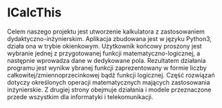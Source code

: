 # ICalcThis

Celem naszego projektu jest utworzenie kalkulatora z zastosowaniem dydaktyczno-inżynierskim. Aplikacja zbudowana jest w języku Python3, działa ona w trybie okienkowym. Użytkownik końcowy proszony jest wybranie jednej z przygotowanej funkcji matematyczno-logicznej, a następnie wprowadza dane w dedykowane pola. Rezultatem działania programu jest wynikw ybranej funkcji zaprezentowany w formie liczby całkowitej/zmiennoprzecinkowej bądź funkcji logicznej. Część rozwiązań dotyczy określonych operacji matematycznych mających zastosowania inżynierskie. Z drugiej strony obejmuje działania i modele przeznaczone przede wszystkim dla informatyki i telekomunikacji.
